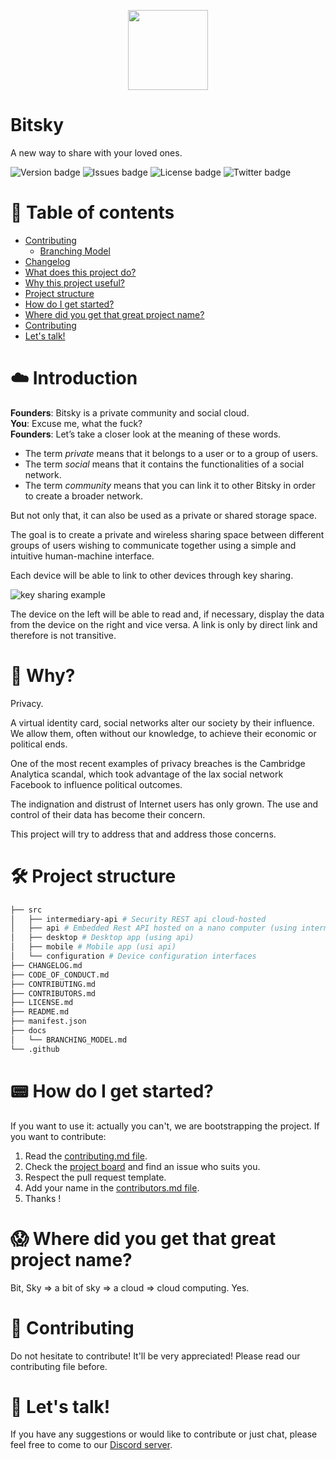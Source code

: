 <p align='center'>
  <img src="https://i.imgur.com/KnR7BQm.png" width="128">
</p>

# Bitsky
A new way to share with your loved ones.

![Version badge](https://img.shields.io/github/manifest-json/v/bitsky-team/bitsky/develop.svg?label=version)
![Issues badge](https://img.shields.io/github/issues/bitsky-team/bitsky.svg)
![License badge](https://img.shields.io/github/license/bitsky-team/bitsky.svg)
![Twitter badge](https://img.shields.io/twitter/url/https/github.com/bitsky-team/bitsky.svg?style=social)

📌 Table of contents
=================
* [Contributing](CONTRIBUTING.md)
  * [Branching Model](docs/BRANCHING_MODEL.md)
* [Changelog](CHANGELOG.md)
* [What does this project do?](#-introduction)
* [Why this project useful?](#-why)
* [Project structure](#-project-structure)
* [How do I get started?](#-how-do-i-get-started)
* [Where did you get that great project name?](#-where-did-you-get-that-great-project-name)
* [Contributing](#-contributing)
* [Let's talk!](#-lets-talk)

☁️ Introduction
==========================
**Founders**: Bitsky is a private community and social cloud.  
**You**: Excuse me, what the fuck?  
**Founders**: Let’s take a closer look at the meaning of these words.
 - The term *private* means that it belongs to a user or to a group of users.
 - The term *social* means that it contains the functionalities of a social network.
 - The term *community* means that you can link it to other Bitsky in order to create a broader network.

But not only that, it can also be used as a private or shared storage space.

The goal is to create a private and wireless sharing space between different groups of users wishing to communicate together using a simple and intuitive human-machine interface.

Each device will be able to link to other devices through key sharing.

![key sharing example](https://i.imgur.com/cJdEtb7.png)

The device on the left will be able to read and, if necessary, display the data from the device on the right and vice versa. A link is only by direct link and therefore is not transitive.

🤔 Why?
===========================
Privacy.

A virtual identity card, social networks alter our society by their influence. We allow them, often without our knowledge, to achieve their economic or political ends.

One of the most recent examples of privacy breaches is the Cambridge Analytica scandal, which took advantage of the lax social network Facebook to influence political outcomes.

The indignation and distrust of Internet users has only grown. The use and control of their data has become their concern.

This project will try to address that and address those concerns.

🛠️ Project structure
=================

```bash
├── src
│   ├── intermediary-api # Security REST api cloud-hosted
│   ├── api # Embedded Rest API hosted on a nano computer (using intermediary-api for links)
│   ├── desktop # Desktop app (using api)
│   ├── mobile # Mobile app (usi api)
│   └── configuration # Device configuration interfaces
├── CHANGELOG.md
├── CODE_OF_CONDUCT.md
├── CONTRIBUTING.md
├── CONTRIBUTORS.md
├── LICENSE.md
├── README.md
├── manifest.json
├── docs
│   └── BRANCHING_MODEL.md
└── .github
```

📟 How do I get started?
=====================
If you want to use it: actually you can't, we are bootstrapping the project.
If you want to contribute:
 1. Read the [contributing.md file](CONTRIBUTING.md).
 2. Check the [project board](https://github.com/bitsky-team/bitsky/projects) and find an issue who suits you.
 3. Respect the pull request template.
 4. Add your name in the [contributors.md file](CONTRIBUTORS.md).
 5. Thanks !
 
😱 Where did you get that great project name?
==========================================
Bit, Sky => a bit of sky => a cloud => cloud computing. Yes.

🤝 Contributing
================
Do not hesitate to contribute! It'll be very appreciated!
Please read our contributing file before.

💌 Let's talk!
===========
If you have any suggestions or would like to contribute or just chat, please feel free to come to our [Discord server](https://discord.gg/nNmB7Sz).
